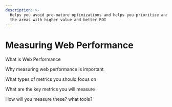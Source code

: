 ```yaml
---
description: >-
  Helps you avoid pre-mature optimizations and helps you prioritize and focus
  the areas with higher value and better ROI
---
```


# Measuring Web Performance

What is Web Performance

Why measuring web performance is important

What types of metrics you should focus on

What are the key metrics you will measure&#x20;

How will you measure these? what tools?
